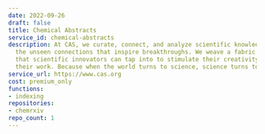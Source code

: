 ```yaml
---
date: 2022-09-26
draft: false
title: Chemical Abstracts
service_id: chemical-abstracts
description: At CAS, we curate, connect, and analyze scientific knowledge to reveal
  the unseen connections that inspire breakthroughs. We weave a fabric of discovery
  that scientific innovators can tap into to stimulate their creativity and accelerate
  their work. Because when the world turns to science, science turns to CAS.
service_url: https://www.cas.org
cost: premium_only
functions:
- indexing
repositories:
- chemrxiv
repo_count: 1
---
```



